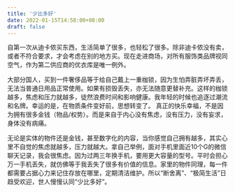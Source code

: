 ```yaml
---
title: '少比多好'
date: 2022-01-15T14:58:00+08:00
draft: false
---
```


自第一次从迪卡侬买东西，生活简单了很多，也轻松了很多。除非迪卡侬没有卖，或者不符合要求，才会考虑在别的地方买。现在走进商场，对所有服饰类品牌视同空气，作为第二供应商的优衣库是唯一例外。

大部分国人，买到一件奢侈品等于给自己戴上一重枷锁，因为生怕弄脏弄坏弄丢，无法当普通日用品正常使用。如果有损毁丢失，亦无法随意更替补充。这样的枷锁越多，焦虑和压力就越多，徒然浪费时间和影响健康。我年轻的时候也追逐过潮流和名牌。幸运的是，在物质条件变好前，思想转变了。 
真正的快乐幸福，不是因为拥有很多金钱（物品/权势）。而是来自于内心没有焦虑，没有压力，没有妄求，身体没有病痛。 

无论是实体的物件还是金钱，甚至数字化的内容，当你感觉自己拥有越多，其实心里不自觉的焦虑就越多，压力就越大。拿自己举例，面对手机里面近10个G的微信聊天记录，我会很焦虑。因为过两三年换手机，要用更大容量的型号。平时会担心万一手机丢失，就仿佛等于我丢失了很多有价值的信息。家里的物件同理，每一件都需要占据心力来记住存放在哪里，定期清洁维护。所以“断舍离”、“极简生活”日趋受欢迎，世人慢慢认同“少比多好”。
